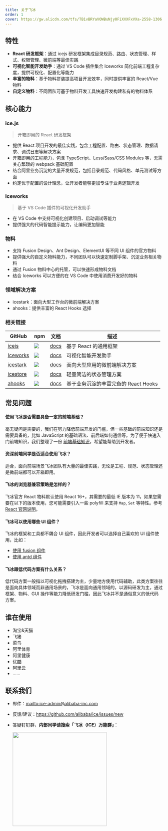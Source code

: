 ```yaml
---
title: 关于飞冰
order: 1
cover: https://gw.alicdn.com/tfs/TB1vBRYaVOWBuNjy0FiXXXFxVXa-2558-1306.jpg
---
```


## 特性

- **React 研发框架**：通过 icejs 研发框架集成目录规范、路由、状态管理、样式、权限管理、微前端等最佳实践
- **可视化智能开发助手**：通过 VS Code 插件集合 Iceworks 简化前端工程复杂度，提供可视化、配置化等能力
- **丰富的物料**：基于物料拼装提高项目开发效率，同时提供丰富的 React/Vue 物料
- **自定义物料**：不同团队可基于物料开发工具快速开发构建私有的物料体系

## 核心能力

### ice.js

> 开箱即用的 React 研发框架

- 提供 React 项目开发的最佳实践，包含工程配置、路由、状态管理、数据请求、调试日志等解决方案
- 开箱即用的工程能力，包含 TypeScript、Less/Sass/CSS Modules 等，无需关心繁琐的 webpack 基础配置
- 结合阿里业务沉淀的大量开发规范，包括目录规范、代码风格、单元测试等方面
- 约定优于配置的设计理念，让开发者能够更加专注于业务逻辑开发

### Iceworks

> 基于 VS Code 插件的可视化开发助手

- 在 VS Code 中支持可视化创建项目、启动调试等能力
- 提供强大的代码智能提示能力，让编码更加智能

### 物料

- 支持 Fusion Design、Ant Design、ElementUI 等不同 UI 组件的官方物料
- 提供强大的自定义物料能力，不同团队可以快速定制脚手架、沉淀业务相关物料
- 通过 Fusion 物料中心的托管，可以快速形成物料文档
- 结合 Iceworks 可以方便的在 VS Code 中使用消费开发好的物料

### 领域解决方案

- icestark：面向大型工作台的微前端解决方案
- ahooks：提供丰富的 React Hooks 选择

### 相关链接

|    GitHub         |    npm                                 |     文档    |   描述       |
|----------------|-----------------------------------------|--------------|-----------|
| [icejs](https://github.com/alibaba/ice) | ![](https://img.shields.io/npm/v/ice.js.svg) | [docs](/docs/guide/intro) |基于 React 的通用框架|
| [Iceworks](https://github.com/ice-lab/iceworks) | ![](https://vsmarketplacebadge.apphb.com/version-short/iceworks-team.iceworks.svg?logo=visual-studio-code) | [docs](/docs/iceworks/about) |可视化智能开发助手|
| [icestark](https://github.com/ice-lab/icestark) | ![](https://img.shields.io/npm/v/@ice/stark.svg) | [docs](/docs/icestark/guide/about) |面向大型应用的微前端解决方案|
| [icestore](https://github.com/ice-lab/icestore) | ![](https://img.shields.io/npm/v/@ice/store.svg) | [docs](https://github.com/ice-lab/icestore#icestore) |轻量简洁的状态管理方案|
| [ahooks](https://github.com/alibaba/hooks) | ![](https://img.shields.io/npm/v/ahooks.svg) | [docs](https://ahooks.js.org/zh-CN) |基于业务沉淀的丰富完备的 React Hooks|

## 常见问题

#### 使用飞冰是否需要具备一定的前端基础？

毫无疑问是需要的，我们在努力降低前端开发的门槛，但一些基础的前端知识还是需要具备的，比如 JavaScript 的基础语法、前后端如何通信等。为了便于快速入门前端知识，我们整理了一份 [前端基础知识](/docs/guide/resource/front-basic)，希望能帮助到开发者。

#### 资深前端同学是否适合使用飞冰？

适合，面向前端场景飞冰团队有大量的最佳实践，无论是工程、规范、状态管理还是微前端都可以开箱即用。

#### 飞冰的浏览器兼容策略是怎样的？

飞冰官方 React 物料默认使用 React 16+，其需要的最低 IE 版本为 11，如果您需要在以下的版本使用，您可能需要引入一些 polyfill 来支持 `Map`, `Set` 等特性。参考[React 官网说明](https://reactjs.org/blog/2017/09/26/react-v16.0.html#javascript-environment-requirements)。

#### 飞冰可以使用哪些 UI 组件？

飞冰的框架和工具都不耦合 UI 组件，因此开发者可以选择自己喜欢的 UI 组件使用，比如：

- [使用 fusion 组件](/docs/guide/advance/fusion)
- [使用 antd 组件](/docs/guide/advance/antd)

#### 飞冰跟低代码方案有什么关系？

低代码方案一般指以可视化拖拽搭建为主，少量地方使用代码辅助，此类方案往往是面向具体领域而非通用场景的，飞冰是面向通用领域的，以源码研发为主，通过框架、物料、GUI 操作等能力降低研发门槛，因此飞冰并不是通俗意义的低代码方案。

## 谁在使用

- 淘宝&天猫
- 飞猪
- 菜鸟
- 阿里体育
- 阿里健康
- 优酷
- 阿里云
- ……

## 联系我们

* 邮件：<mailto:ice-admin@alibaba-inc.com>
* 反馈/建议：<https://github.com/alibaba/ice/issues/new>
* 答疑钉钉群，**内部同学请搜索「飞冰（ICE）万能群」**：

  <img src="http://ice.alicdn.com/assets/images/qrcode.png" width="300" />
